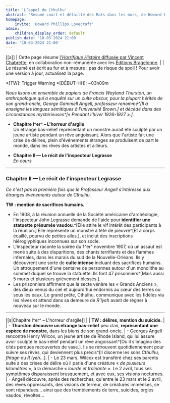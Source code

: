 ```yaml
---
title: 'L’appel de Cthulhu'
abstract: 'Résumé court et détaillé des Rats dans les murs, de Howard Phillips Lovecraft, en collaboration non-commerciale avec Bragelonne !'
homepage:
    invite: 'Howard Phillips Lovecraft'
admin:
    children_display_order: default
publish_date: '10-03-2024 21:00'
date: '10-03-2024 21:00'
---
```


[[a]]
| Cette page résume [l'_Horrifique Histoire_ diffusée par Vincent Chabrette](https://www.twitch.tv/vchabrette), en collaboration non-rémunérée avec les [Éditions Bragelonne](https://www.bragelonne.fr).
|
| Le résumé est écrit au fur et à mesure : pas de risque de spoil ! Pour avoir une version à jour, actualisez la page.

*[TW]: Trigger Warning
*[DÉBUT-HH]: ~03h09m

_Nous lisons un ensemble de papiers de Francis Wayland Thurston, un anthropologue qui a enquêté sur un culte obscur, pour la plupart hérités de son grand-oncle, George Gammell Angell, professeur renommé^[Il a enseigné les langues sémitiques à l'université Brown.] et décédé dans des circonstances mystérieuses^[« Pendant l'hiver 1926-1927 ».]._

- **Chapitre I^er^ – L'horreur d'argile**  
  Un étrange bas-relief représentant un monstre aurait été sculpté par un jeune artiste pendant un rêve angoissant. Alors que l'artiste fait une crise de délires, plein d'événements étranges se produisent de part le monde, dans les rêves des artistes et ailleurs.

- **Chapitre II — Le récit de l'inspecteur Legrasse**  
  _En cours_

---

### Chapitre II — Le récit de l'inspecteur Legrasse

_Ce n'est pas la première fois que le Professeur Angell s'intéresse aux étranges événements autour de Cthulhu._

**TW : mention de sacrifices humains.**

- En 1908, à la réunion annuelle de la Société américaine d'archéologie, l'inspecteur John Legrasse demande de l'aide pour **identifier une statuette présumée vaudou**.^[Elle attire le vif intérêt des participants à la réunion.] Elle représente un monstre à tête de pieuvre^[Et à corps écaillé, pourvu de petites ailes.], et inclut des inscriptions hiéroglyphiques inconnues sur son socle.
- L'inspecteur raconte la soirée du 1^er^ novembre 1907, où un assaut est mené suite à des disparitions, des chants terrifiants et des flammes infernales, dans les marais du sud de la Nouvelle-Orléans. Ils y découvrent une sorte de **culte intense** incluant des sacrifices humains. Un attroupement d'une centaine de personnes autour d'un monolithe au sommet duquel se trouve la statuette. Ils font 47 prisonniers^[Mais aussi 5 morts et plusieurs grièvement blessés.].
- Les prisonniers affirment que la secte vénère les « Grands Anciens », des dieux venus du ciel et aujourd'hui endormis au cœur des terres ou sous les eaux. Le grand prête, Cthulhu, communique avec les fidèles via les rêves et attend dans sa demeure de _R’lyeh_ avant de régner à nouveau sur le monde.


---


[[s|Chapitre I^er^ – L'horreur d'argile]]
| 
| **TW : délires, mention du suicide.**
| 
| - **Thurston découvre un étrange bas-relief** peu clair, **représentant une espèce de monstre**, dans les biens de son grand-oncle.
| - Georges Angell rencontre Henry Wilcox, un jeune artiste de Rhode Island, qui lui assure avoir sculpté le bas-relief pendant un rêve angoissant^[Où il s'imagina des cités perdues recouvertes de vase.]. Ils se retrouvent quotidiennement pour suivre ses rêves, qui deviennent plus précis^[Il discerne les sons _Cthulhu_, _fhtagn_ ou _R'lyeh_…].
| - Le 23 mars, Wilcox est transféré chez ses parents suite à des crises de délire où il parle d'une créature « _de plusieurs kilomètres_ », à la démarche « _lourde et traînante_ ». Le 2 avril, tous ses symptômes disparaissent brusquement, et avec eux, ses visions nocturnes.
| - Angell découvre, après des recherches, qu'entre le 23 mars et le 2 avril, des rêves oppressants, des visions de terreur, de créatures immenses, se sont répandues… ainsi que des tremblements de terre, suicides, orgies vaudou, révoltes…
